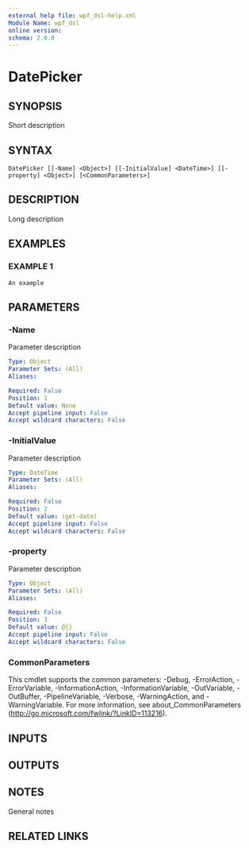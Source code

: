 ```yaml
---
external help file: wpf_dsl-help.xml
Module Name: wpf_dsl
online version:
schema: 2.0.0
---
```


# DatePicker

## SYNOPSIS
Short description

## SYNTAX

```
DatePicker [[-Name] <Object>] [[-InitialValue] <DateTime>] [[-property] <Object>] [<CommonParameters>]
```

## DESCRIPTION
Long description

## EXAMPLES

### EXAMPLE 1
```
An example
```

## PARAMETERS

### -Name
Parameter description

```yaml
Type: Object
Parameter Sets: (All)
Aliases:

Required: False
Position: 1
Default value: None
Accept pipeline input: False
Accept wildcard characters: False
```

### -InitialValue
Parameter description

```yaml
Type: DateTime
Parameter Sets: (All)
Aliases:

Required: False
Position: 2
Default value: (get-date)
Accept pipeline input: False
Accept wildcard characters: False
```

### -property
Parameter description

```yaml
Type: Object
Parameter Sets: (All)
Aliases:

Required: False
Position: 3
Default value: @{}
Accept pipeline input: False
Accept wildcard characters: False
```

### CommonParameters
This cmdlet supports the common parameters: -Debug, -ErrorAction, -ErrorVariable, -InformationAction, -InformationVariable, -OutVariable, -OutBuffer, -PipelineVariable, -Verbose, -WarningAction, and -WarningVariable.
For more information, see about_CommonParameters (http://go.microsoft.com/fwlink/?LinkID=113216).

## INPUTS

## OUTPUTS

## NOTES
General notes

## RELATED LINKS
